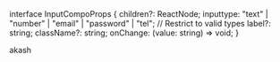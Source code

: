## 
interface InputCompoProps {
  children?: ReactNode;
  inputtype: "text" | "number" | "email" | "password" | "tel"; // Restrict to valid types
  label?: string;
  className?: string;
  onChange: (value: string) => void;
}

akash